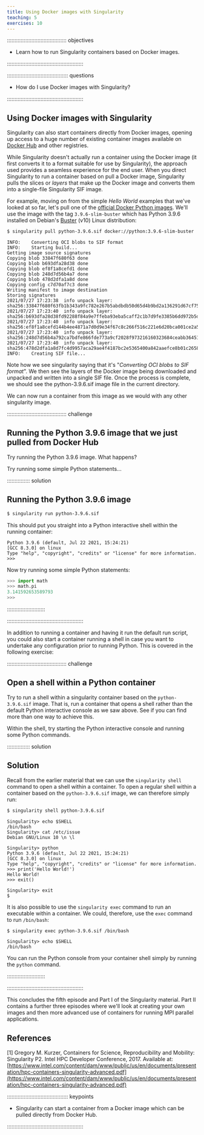 ```yaml
---
title: Using Docker images with Singularity
teaching: 5
exercises: 10
---
```


::::::::::::::::::::::::::::::::::::::: objectives

- Learn how to run Singularity containers based on Docker images.

::::::::::::::::::::::::::::::::::::::::::::::::::

:::::::::::::::::::::::::::::::::::::::: questions

- How do I use Docker images with Singularity?

::::::::::::::::::::::::::::::::::::::::::::::::::

## Using Docker images with Singularity

Singularity can also start containers directly from Docker images, opening up access to a huge number of existing container images available on [Docker Hub](https://hub.docker.com/) and other registries.

While Singularity doesn't actually run a container using the Docker image (it first converts it to a format suitable for use by Singularity), the approach used provides a seamless experience for the end user. When you direct Singularity to run a container based on pull a Docker image, Singularity pulls the slices or *layers* that make up the Docker image and converts them into a single-file Singularity SIF image.

For example, moving on from the simple *Hello World* examples that we've looked at so far, let's pull one of the [official Docker Python images](https://hub.docker.com/_/python). We'll use the image with the tag `3.9.6-slim-buster` which has Python 3.9.6 installed on Debian's [Buster](https://www.debian.org/releases/buster/) (v10) Linux distribution:

```bash
$ singularity pull python-3.9.6.sif docker://python:3.9.6-slim-buster
```

```output
INFO:    Converting OCI blobs to SIF format
INFO:    Starting build...
Getting image source signatures
Copying blob 33847f680f63 done  
Copying blob b693dfa28d38 done  
Copying blob ef8f1a8cefd1 done  
Copying blob 248d7d56b4a7 done  
Copying blob 478d2dfa1a8d done  
Copying config c7d70af7c3 done  
Writing manifest to image destination
Storing signatures
2021/07/27 17:23:38  info unpack layer: sha256:33847f680f63fb1b343a9fc782e267b5abdbdb50d65d4b9bd2a136291d67cf75
2021/07/27 17:23:40  info unpack layer: sha256:b693dfa28d38fd92288f84a9e7ffeba93eba5caff2c1b7d9fe3385b6dd972b5d
2021/07/27 17:23:40  info unpack layer: sha256:ef8f1a8cefd144b4ee4871a7d0d9e34f67c8c266f516c221e6d20bca001ce2a5
2021/07/27 17:23:40  info unpack layer: sha256:248d7d56b4a792ca7bdfe866fde773a9cf2028f973216160323684ceabb36451
2021/07/27 17:23:40  info unpack layer: sha256:478d2dfa1a8d7fc4d9957aca29ae4f4187bc2e5365400a842aaefce8b01c2658
INFO:    Creating SIF file...
```

Note how we see singularity saying that it's "*Converting OCI blobs to SIF format*". We then see the layers of the Docker image being downloaded and unpacked and written into a single SIF file. Once the process is complete, we should see the python-3.9.6.sif image file in the current directory.

We can now run a container from this image as we would with any other singularity image.

:::::::::::::::::::::::::::::::::::::::  challenge

## Running the Python 3.9.6 image that we just pulled from Docker Hub

Try running the Python 3.9.6 image. What happens?

Try running some simple Python statements...

:::::::::::::::  solution

## Running the Python 3.9.6 image

```bash
$ singularity run python-3.9.6.sif
```

This should put you straight into a Python interactive shell within the running container:

```
Python 3.9.6 (default, Jul 22 2021, 15:24:21) 
[GCC 8.3.0] on linux
Type "help", "copyright", "credits" or "license" for more information.
>>> 
```

Now try running some simple Python statements:

```python
>>> import math
>>> math.pi
3.141592653589793
>>> 
```

:::::::::::::::::::::::::

::::::::::::::::::::::::::::::::::::::::::::::::::

In addition to running a container and having it run the default run script, you could also start a container running a shell in case you want to undertake any configuration prior to running Python. This is covered in the following exercise:

:::::::::::::::::::::::::::::::::::::::  challenge

## Open a shell within a Python container

Try to run a shell within a singularity container based on the `python-3.9.6.sif` image. That is, run a container that opens a shell rather than the default Python interactive console as we saw above.
See if you can find more than one way to achieve this.

Within the shell, try starting the Python interactive console and running some Python commands.

:::::::::::::::  solution

## Solution

Recall from the earlier material that we can use the `singularity shell` command to open a shell within a container. To open a regular shell within a container based on the `python-3.9.6.sif` image, we can therefore simply run:

```bash
$ singularity shell python-3.9.6.sif
```

```output
Singularity> echo $SHELL
/bin/bash
Singularity> cat /etc/issue
Debian GNU/Linux 10 \n \l

Singularity> python
Python 3.9.6 (default, Jul 22 2021, 15:24:21) 
[GCC 8.3.0] on linux
Type "help", "copyright", "credits" or "license" for more information.
>>> print('Hello World!')
Hello World!
>>> exit()

Singularity> exit
$ 
```

It is also possible to use the `singularity exec` command to run an executable within a container. We could, therefore, use the `exec` command to run `/bin/bash`:

```bash
$ singularity exec python-3.9.6.sif /bin/bash
```

```output
Singularity> echo $SHELL
/bin/bash
```

You can run the Python console from your container shell simply by running the `python` command.



:::::::::::::::::::::::::

::::::::::::::::::::::::::::::::::::::::::::::::::

This concludes the fifth episode and Part I of the Singularity material. Part II contains a further three episodes where we'll look at creating your own images and then more advanced use of containers for running MPI parallel applications.

## References

\[1\] Gregory M. Kurzer, Containers for Science, Reproducibility and Mobility: Singularity P2. Intel HPC Developer Conference, 2017. Available at: [https://www.intel.com/content/dam/www/public/us/en/documents/presentation/hpc-containers-singularity-advanced.pdf](https://www.intel.com/content/dam/www/public/us/en/documents/presentation/hpc-containers-singularity-advanced.pdf)

:::::::::::::::::::::::::::::::::::::::: keypoints

- Singularity can start a container from a Docker image which can be pulled directly from Docker Hub.

::::::::::::::::::::::::::::::::::::::::::::::::::


